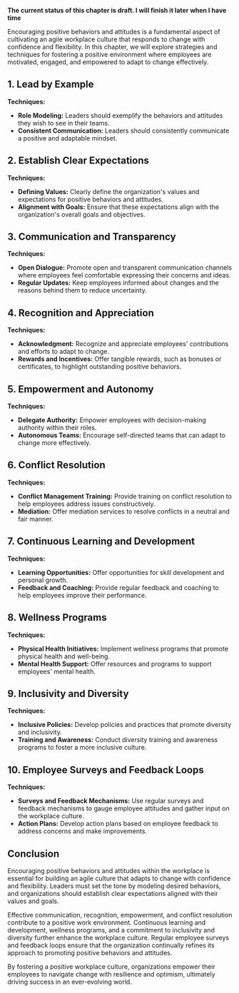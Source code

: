 **The current status of this chapter is draft. I will finish it later when I have time**

Encouraging positive behaviors and attitudes is a fundamental aspect of cultivating an agile workplace culture that responds to change with confidence and flexibility. In this chapter, we will explore strategies and techniques for fostering a positive environment where employees are motivated, engaged, and empowered to adapt to change effectively.

**1. Lead by Example**
----------------------

**Techniques:**

* **Role Modeling:** Leaders should exemplify the behaviors and attitudes they wish to see in their teams.
* **Consistent Communication:** Leaders should consistently communicate a positive and adaptable mindset.

**2. Establish Clear Expectations**
-----------------------------------

**Techniques:**

* **Defining Values:** Clearly define the organization's values and expectations for positive behaviors and attitudes.
* **Alignment with Goals:** Ensure that these expectations align with the organization's overall goals and objectives.

**3. Communication and Transparency**
-------------------------------------

**Techniques:**

* **Open Dialogue:** Promote open and transparent communication channels where employees feel comfortable expressing their concerns and ideas.
* **Regular Updates:** Keep employees informed about changes and the reasons behind them to reduce uncertainty.

**4. Recognition and Appreciation**
-----------------------------------

**Techniques:**

* **Acknowledgment:** Recognize and appreciate employees' contributions and efforts to adapt to change.
* **Rewards and Incentives:** Offer tangible rewards, such as bonuses or certificates, to highlight outstanding positive behaviors.

**5. Empowerment and Autonomy**
-------------------------------

**Techniques:**

* **Delegate Authority:** Empower employees with decision-making authority within their roles.
* **Autonomous Teams:** Encourage self-directed teams that can adapt to change more effectively.

**6. Conflict Resolution**
--------------------------

**Techniques:**

* **Conflict Management Training:** Provide training on conflict resolution to help employees address issues constructively.
* **Mediation:** Offer mediation services to resolve conflicts in a neutral and fair manner.

**7. Continuous Learning and Development**
------------------------------------------

**Techniques:**

* **Learning Opportunities:** Offer opportunities for skill development and personal growth.
* **Feedback and Coaching:** Provide regular feedback and coaching to help employees improve their performance.

**8. Wellness Programs**
------------------------

**Techniques:**

* **Physical Health Initiatives:** Implement wellness programs that promote physical health and well-being.
* **Mental Health Support:** Offer resources and programs to support employees' mental health.

**9. Inclusivity and Diversity**
--------------------------------

**Techniques:**

* **Inclusive Policies:** Develop policies and practices that promote diversity and inclusivity.
* **Training and Awareness:** Conduct diversity training and awareness programs to foster a more inclusive culture.

**10. Employee Surveys and Feedback Loops**
-------------------------------------------

**Techniques:**

* **Surveys and Feedback Mechanisms:** Use regular surveys and feedback mechanisms to gauge employee attitudes and gather input on the workplace culture.
* **Action Plans:** Develop action plans based on employee feedback to address concerns and make improvements.

**Conclusion**
--------------

Encouraging positive behaviors and attitudes within the workplace is essential for building an agile culture that adapts to change with confidence and flexibility. Leaders must set the tone by modeling desired behaviors, and organizations should establish clear expectations aligned with their values and goals.

Effective communication, recognition, empowerment, and conflict resolution contribute to a positive work environment. Continuous learning and development, wellness programs, and a commitment to inclusivity and diversity further enhance the workplace culture. Regular employee surveys and feedback loops ensure that the organization continually refines its approach to promoting positive behaviors and attitudes.

By fostering a positive workplace culture, organizations empower their employees to navigate change with resilience and optimism, ultimately driving success in an ever-evolving world.
